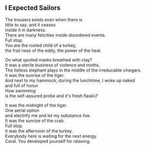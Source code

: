 I Expected Sailors
------------------
The trousers exists even when there is  
little to say, and it ceases  
inside it in darkness.  
There are many felicities inside disordered events.  
Full stop.  
You are the rusted child of a turkey,  
the frail ness of the eddy, the power of the heat.  
  
On what spoiled masks breathed with clay?  
It was a sterile business of violence and moths.  
The listless elephant plays in the middle of the irreducable vinegars.  
It was the sunrise of the tiger.  
And next to my hammock, during the lunchtime, I woke up naked  
and full of honor.  
How swimming  
is the self-assured probe and it's fresh flasks?  
  
It was the midnight of the tiger.  
One aerial option  
and electrify me and let my substance live.  
It was the sunrise of the crab.  
Full stop.  
It was the afternoon of the turkey.  
Everybody here is waiting for the next energy.  
Coral. You developed yourself for relaxing.  
